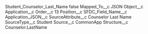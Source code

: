 <?xml version="1.0" encoding="UTF-8"?>
<CustomMetadata xmlns="http://soap.sforce.com/2006/04/metadata" xmlns:xsi="http://www.w3.org/2001/XMLSchema-instance" xmlns:xsd="http://www.w3.org/2001/XMLSchema">
    <label>Student_Counselor_Last_Name</label>
    <protected>false</protected>
    <values>
        <field>Mapped_To__c</field>
        <value xsi:type="xsd:string">JSON</value>
    </values>
    <values>
        <field>Object__c</field>
        <value xsi:type="xsd:string">Application__c</value>
    </values>
    <values>
        <field>Order__c</field>
        <value xsi:type="xsd:string">13</value>
    </values>
    <values>
        <field>Position__c</field>
        <value xsi:nil="true"/>
    </values>
    <values>
        <field>SFDC_Field_Name__c</field>
        <value xsi:type="xsd:string">Application_JSON__c</value>
    </values>
    <values>
        <field>SourceAttribute__c</field>
        <value xsi:type="xsd:string">Counselor Last Name</value>
    </values>
    <values>
        <field>SourceType__c</field>
        <value xsi:type="xsd:string">Student</value>
    </values>
    <values>
        <field>Source__c</field>
        <value xsi:type="xsd:string">CommonApp</value>
    </values>
    <values>
        <field>Structure__c</field>
        <value xsi:type="xsd:string">Counselor.LastName</value>
    </values>
</CustomMetadata>
